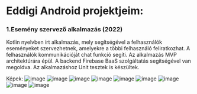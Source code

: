 # Eddigi Android projektjeim:

### 1.Esemény szervező alkalmazás (2022)

Kotlin nyelvben írt alkalmazás, mely segítségével a felhasználók eseményeket szervezhetnek, amelyekre a többi felhasználó feliratkozhat. A felhasználók kommunikációját chat funkció segíti. Az alkalmazás MVP architektúrára épül. A backend Firebase BaaS szolgáltatás segítségével van megoldva. Az alkalmazáshoz Unit tesztek is készültek.

Képek:
![image](https://user-images.githubusercontent.com/61737188/180800627-2e686291-ea98-4843-b135-a374b0e83e62.png)
![image](https://user-images.githubusercontent.com/61737188/180800906-a68f3d68-6760-4bb4-a385-45f36eebf587.png)
![image](https://user-images.githubusercontent.com/61737188/180800944-dcb0375a-ceae-4633-8365-209b5ba76b35.png)
![image](https://user-images.githubusercontent.com/61737188/180800976-2eac0ab0-3dd2-42c9-9c80-86e812516ef2.png)
![image](https://user-images.githubusercontent.com/61737188/180801032-a6ac87ab-03a3-4971-ad02-4321c3fc7557.png)
![image](https://user-images.githubusercontent.com/61737188/180801057-0a060e7e-4eb9-4bf6-aa86-a180ed707716.png)
![image](https://user-images.githubusercontent.com/61737188/180801099-3475895c-1e8b-4b21-bb06-e9fcf44f0456.png)
![image](https://user-images.githubusercontent.com/61737188/180801120-9f8291a9-b446-49b6-8e23-26a81a418ace.png)
![image](https://user-images.githubusercontent.com/61737188/180801148-e1b626d8-0a17-4ac8-a736-cdb7972e4962.png)
